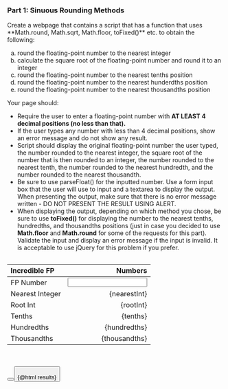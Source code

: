 <script>
    import Accordion from '$lib/Accordion.md';
import Button from '$lib/Button.svelte'
let myFloat, nearestInt, rootInt, tenths, hundredths, thousandths, myFloatString, results = "";
myFloat = nearestInt = rootInt = tenths = hundredths = thousandths = "";
$: myFloat = parseFloat(myFloatString);
const process = () => {
    console.log((/^\d*\.\d{4,}$/).test(myFloat));
    (/^\d*\.\d{4,}$/).test(myFloat)
    ? ( results = "", nearestInt = `${Math.round(myFloat)}`, rootInt = `${Math.round(Math.sqrt(myFloat))}`, tenths = `${myFloat.toFixed(1)}`, hundredths = `${myFloat.toFixed(2)}`, thousandths = `${myFloat.toFixed(3)}`)
    : ( results = "Neeeeeeee! You have entered invalid input. <br> Please enter <b>a number</b> with <b>at least</b> 4 decimal points.", nearestInt = rootInt = tenths = hundredths = thousandths = "");
}

const reset = () => {
     results = myFloatString = nearestInt = rootInt = tenths = hundredths = thousandths = "";
}
</script>

### Part 1: Sinuous Rounding Methods

<Accordion>
Create a webpage that contains a script that has a function that uses **Math.round, Math.sqrt, Math.floor, toFixed()** etc. to obtain the following:

1. round the floating-point number to the nearest integer
2. calculate the square root of the floating-point number and round it to an integer
3. round the floating-point number to the nearest tenths position
4. round the floating-point number to the nearest hunderdths position
5. round the floating-point number to the nearest thousandths position

Your page should:

- Require the user to enter a floating-point number with **AT LEAST 4 decimal positions (no less than that).**
- If the user types any number with less than 4 decimal positions, show an error message and do not show any result.
- Script should display the original floating-point number the user typed, the number rounded to the nearest integer, the square root of the number that is then rounded to an integer, the number rounded to the nearest tenth, the number rounded to the nearest hundredth, and the number rounded to the nearest thousandth.
- Be sure to use parseFloat() for the inputted number. Use a form input box that the user will use to input and a textarea to display the output. When presenting the output, make sure that there is no error message written - DO NOT PRESENT THE RESULT USING ALERT.
- When displaying the output, depending on which method you chose, be sure to use **toFixed()** for displaying the number to the nearest tenths, hundredths, and thousandths positions (just in case you decided to use **Math.floor** and **Math.round** for some of the requests for this part). Validate the input and display an error message if the input is invalid. It is acceptable to use jQuery for this problem if you prefer.

</Accordion>

<div class="row">
<div class="one-half column">

<!-- regular expression for number input pattern="^\d*\.\d{4,}$" -->

| Incredible FP   |                                                                                     Numbers |
| :-------------- | ------------------------------------------------------------------------------------------: |
| FP Number       | <input type="text" style="text-align:right;" bind:value={myFloatString} on:keyup={process}> |
| Nearest Integer |                                                                                {nearestInt} |
| Root Int        |                                                                                   {rootInt} |
| Tenths          |                                                                                    {tenths} |
| Hundredths      |                                                                                {hundredths} |
| Thousandths     |                                                                               {thousandths} |

</div>
<div class="one-half column">
<br>
<br>
<span class="button-row">
<Button type="submit" click={process}/>
<Button type="reset" click={reset}/>
</span>
<br>
{@html results}
</div>
</div>

<style lang="text/css">
    ol { 
        list-style-type: lower-alpha; 
        }
</style>

